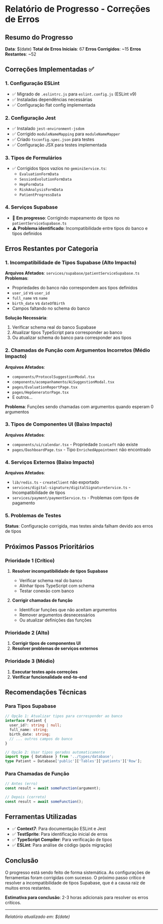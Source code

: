 # Relatório de Progresso - Correções de Erros

## Resumo do Progresso

**Data**: $(date)
**Total de Erros Iniciais**: 67
**Erros Corrigidos**: ~15
**Erros Restantes**: ~52

## Correções Implementadas ✅

### 1. Configuração ESLint
- ✅ Migrado de `.eslintrc.js` para `eslint.config.js` (ESLint v9)
- ✅ Instaladas dependências necessárias
- ✅ Configuração flat config implementada

### 2. Configuração Jest
- ✅ Instalado `jest-environment-jsdom`
- ✅ Corrigido `moduleNameMapping` para `moduleNameMapper`
- ✅ Criado `tsconfig.spec.json` para testes
- ✅ Configuração JSX para testes implementada

### 3. Tipos de Formulários
- ✅ Corrigidos tipos vazios no `geminiService.ts`:
  - `EvaluationFormData`
  - `SessionEvolutionFormData`
  - `HepFormData`
  - `RiskAnalysisFormData`
  - `PatientProgressData`

### 4. Serviços Supabase
- 🔄 **Em progresso**: Corrigindo mapeamento de tipos no `patientServiceSupabase.ts`
- ⚠️ **Problema identificado**: Incompatibilidade entre tipos do banco e tipos definidos

## Erros Restantes por Categoria

### 1. Incompatibilidade de Tipos Supabase (Alto Impacto)
**Arquivos Afetados**: `services/supabase/patientServiceSupabase.ts`
**Problemas**:
- Propriedades do banco não correspondem aos tipos definidos
- `user_id` vs `user_id`
- `full_name` vs `name`
- `birth_date` vs `dateOfBirth`
- Campos faltando no schema do banco

**Solução Necessária**: 
1. Verificar schema real do banco Supabase
2. Atualizar tipos TypeScript para corresponder ao banco
3. Ou atualizar schema do banco para corresponder aos tipos

### 2. Chamadas de Função com Argumentos Incorretos (Médio Impacto)
**Arquivos Afetados**:
- `components/ProtocolSuggestionModal.tsx`
- `components/acompanhamento/AiSuggestionModal.tsx`
- `pages/EvaluationReportPage.tsx`
- `pages/HepGeneratorPage.tsx`
- E outros...

**Problema**: Funções sendo chamadas com argumentos quando esperam 0 argumentos

### 3. Tipos de Componentes UI (Baixo Impacto)
**Arquivos Afetados**:
- `components/ui/calendar.tsx` - Propriedade `IconLeft` não existe
- `pages/DashboardPage.tsx` - Tipo `EnrichedAppointment` não encontrado

### 4. Serviços Externos (Baixo Impacto)
**Arquivos Afetados**:
- `lib/redis.ts` - `createClient` não exportado
- `services/digital-signature/digitalSignatureService.ts` - Incompatibilidade de tipos
- `services/payment/paymentService.ts` - Problemas com tipos de pagamento

### 5. Problemas de Testes
**Status**: Configuração corrigida, mas testes ainda falham devido aos erros de tipos

## Próximos Passos Prioritários

### Prioridade 1 (Crítico)
1. **Resolver incompatibilidade de tipos Supabase**
   - Verificar schema real do banco
   - Alinhar tipos TypeScript com schema
   - Testar conexão com banco

2. **Corrigir chamadas de função**
   - Identificar funções que não aceitam argumentos
   - Remover argumentos desnecessários
   - Ou atualizar definições das funções

### Prioridade 2 (Alto)
1. **Corrigir tipos de componentes UI**
2. **Resolver problemas de serviços externos**

### Prioridade 3 (Médio)
1. **Executar testes após correções**
2. **Verificar funcionalidade end-to-end**

## Recomendações Técnicas

### Para Tipos Supabase
```typescript
// Opção 1: Atualizar tipos para corresponder ao banco
interface Patient {
  user_id?: string | null;
  full_name: string;
  birth_date: string;
  // ... outros campos do banco
}

// Opção 2: Usar tipos gerados automaticamente
import type { Database } from '../types/database';
type Patient = Database['public']['Tables']['patients']['Row'];
```

### Para Chamadas de Função
```typescript
// Antes (erro)
const result = await someFunction(argument);

// Depois (correto)
const result = await someFunction();
```

## Ferramentas Utilizadas

- ✅ **Context7**: Para documentação ESLint e Jest
- ✅ **TestSprite**: Para identificação inicial de erros
- ✅ **TypeScript Compiler**: Para verificação de tipos
- ✅ **ESLint**: Para análise de código (após migração)

## Conclusão

O progresso está sendo feito de forma sistemática. As configurações de ferramentas foram corrigidas com sucesso. O próximo passo crítico é resolver a incompatibilidade de tipos Supabase, que é a causa raiz de muitos erros restantes.

**Estimativa para conclusão**: 2-3 horas adicionais para resolver os erros críticos.

---
*Relatório atualizado em: $(date)*
